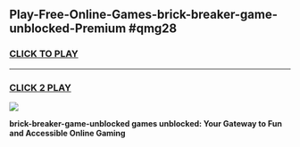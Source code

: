 
## Play-Free-Online-Games-brick-breaker-game-unblocked-Premium #qmg28
<h3>
<a href="https://premium.freeplayer.one?title=brick-breaker-game-unblocked&ref=8M">CLICK TO PLAY</a></h3>
<hr>

<h3>
<a href="https://premium.freeplayer.one?title=brick-breaker-game-unblocked&ref=8M">CLICK 2 PLAY</a>
  
</h3>

<a href="https://premium.freeplayer.one?title=brick-breaker-game-unblocked&ref=8M"><img src="https://clearcache.store/games.png"></a>


**brick-breaker-game-unblocked games unblocked: Your Gateway to Fun and Accessible Online Gaming**
